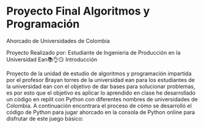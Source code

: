 # Proyecto Final Algoritmos y Programación
Ahorcado de Universidades de Colombia

Proyecto Realizado por: Estudiante de Ingenieria de Producción en la Universidad Ean📚👌😏
Introducción 

Proyecto de la unidad de estudio de algoritmos y programación impartida por el profesor Brayan torres de la universidad ean para los estudiantes de la universidad ean con el objetivo de dar bases para solucionar problemas, es por esto que el objetivo es aplicar lo aprendido en clase he desarrollado un código en replit con Python con diferentes nombres de universidades de Colombia.
A continuación encontrara el proceso de cómo se desarrolló el código de Python para jugar ahorcado en la consola de Python online para disfrutar de este juego básico:
